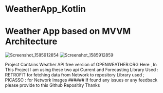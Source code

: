 # WeatherApp_Kotlin
# Weather App based on MVVM Architecture

![Screenshot_1585912854](https://user-images.githubusercontent.com/33365906/78374020-f74b6f80-75e8-11ea-97c2-6194455e6d34.png)
![Screenshot_1585912859](https://user-images.githubusercontent.com/33365906/78374024-f87c9c80-75e8-11ea-8ea1-b6d45424596b.png)


Project Contains Weather API free version of OPENWEATHER.ORG
 Here , In This Project  I am using these two api Current and Forecasting
     Library Used : RETROFIT for fetching data from Network to repository 
     Library used ; PICASSO : for Network Images 
     ###### If found any issues or any feedback please provide to this Github Repositiry Thanks
